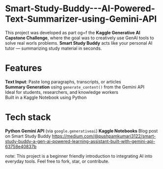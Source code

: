 # Smart-Study-Buddy---AI-Powered-Text-Summarizer-using-Gemini-API
This project was developed as part og=f the **Kaggle Generative AI Capstone Challenge**, where the goal was to creatively use GenAI tools to solve real worls problems.
**Smart Study Buddy** acts like your personal AI tutor — summarizing study material in seconds.
# Features
 **Text Input**: Paste long paragraphs, transcripts, or articles  
 **Summary Generation** using `generate_content()` from the Gemini API  
  Ideal for students, researchers, and knowledge workers  
  Built in a Kaggle Notebook using Python
  # Tech stack
  **Python**
  **Gemini API** (via `google.generativeai`)
  **Kaggle Notebooks**
  Blog post on Smart Study Buddy
  https://medium.com/@pushpamkumari3122/smart-study-buddy-a-gen-ai-powered-learning-assistant-built-with-gemini-api-63758e40837b


  note: This project is a beginner friendly introduction to integrating AI into everyday tools. Feel free to fork, star, or contribute.
